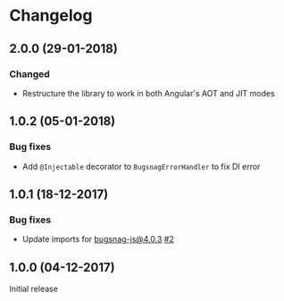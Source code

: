 # Changelog

## 2.0.0 (29-01-2018)

### Changed

* Restructure the library to work in both Angular's AOT and JIT modes

## 1.0.2 (05-01-2018)

### Bug fixes

* Add `@Injectable` decorator to `BugsnagErrorHandler` to fix DI error

## 1.0.1 (18-12-2017)

### Bug fixes

* Update imports for bugsnag-js@4.0.3
  [#2](https://github.com/bugsnag/bugsnag-angular/pull/2)

## 1.0.0 (04-12-2017)

Initial release
